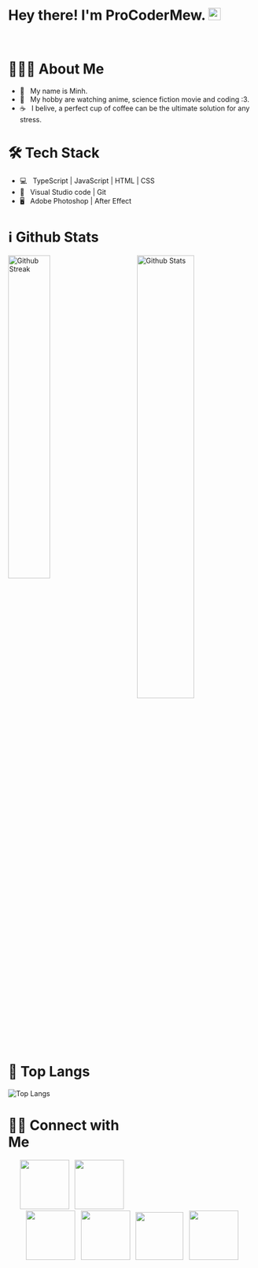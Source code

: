 <h1> Hey there! I'm ProCoderMew. <img src="https://github.com/souvikguria98/souvikguria98/blob/master/Hi.gif" width="25"></h1>

<br>

# 👨🏻‍💻 About Me

- 🔭 &nbsp; My name is Minh.
- 🌱 &nbsp; My hobby are watching anime, science fiction movie and coding :3.
- ☕ &nbsp; I belive, a perfect cup of coffee can be the ultimate solution for any stress.

# 🛠 Tech Stack

- 💻 &nbsp; TypeScript | JavaScript | HTML | CSS
- 🔧 &nbsp; Visual Studio code | Git
- 🖥 &nbsp; Adobe Photoshop | After Effect


# ℹ️ Github Stats

<img src="https://github-readme-stats.vercel.app/api?username=ProCoderMew&include_all_commits=true&count_private=true&show_icons=true&custom_title=Pro%20Coder%20Mew%27s%20GitHub%20Stats&line_height=20&title_color=7A7ADB&icon_color=2234AE&text_color=D3D3D3&bg_color=0,000000,130F40" alt = "Github Stats" width="48%" align="right">
<img src="http://github-readme-streak-stats.herokuapp.com?user=ProCoderMew&theme=neon-palenight" alt = "Github Streak" width="41%" >

# 📖 Top Langs

![Top Langs](https://github-readme-stats.vercel.app/api/top-langs/?username=ProCoderMew&text_color=daf7dc&bg_color=151515)

# 🤝🏻 Connect with Me

<p align="center">
&nbsp; <a href="https://twitter.com/procoder_mew" target="_blank" rel="noopener noreferrer"><img src="https://img.icons8.com/plasticine/100/000000/twitter.png" width="100" /></a>  
&nbsp; <a href="https://www.instagram.com/dev_mewmew" target="_blank" rel="noopener noreferrer"><img src="https://img.icons8.com/plasticine/100/000000/instagram-new.png" width="100" /></a>  
&nbsp; <a href="https://github.com/ProCoderMew" target="_blank" rel="noopener noreferrer"><img src="https://img.icons8.com/plasticine/100/000000/github.png" width="100" /></a>
&nbsp; <a href="https://www.facebook.com/ProCoder.Mew" target="_blank" rel="noopener noreferrer"><img src="https://img.icons8.com/plasticine/100/000000/facebook.png"  width="100" /></a>
&nbsp; <a href="https://t.me/ProCoderMew" target="_blank" rel="noopener noreferrer"><img src="https://img.icons8.com/plasticine/100/000000/telegram-app.png"  width="97" /></a>
&nbsp; <a href="mailto:procodermew@gmail.com" target="_blank" rel="noopener noreferrer"><img src="https://img.icons8.com/plasticine/100/000000/gmail.png"  width="100" /></a>
</p>
